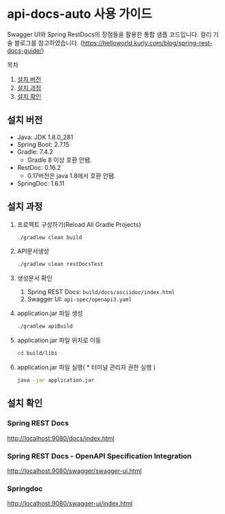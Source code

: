 # api-docs-auto 사용 가이드
Swagger UI와 Spring RestDocs의 장점들을 활용한 통합 샘플 코드입니다.
컬리 기술 블로그를 참고하였습니다.
(https://helloworld.kurly.com/blog/spring-rest-docs-guide/)

<!-- TABLE OF CONTENTS -->
<summary>목차</summary>
<ol>
  <li>
    <a href="#설치 버전">설치 버전</a>
  </li>
  <li>
    <a href="#설치 과정">설치 과정</a>
  </li>
  <li>
    <a href="#설치 확인">설치 확인</a>
  </li>
</ol>

## 설치 버전
* Java: JDK 1.8.0_281
* Spring Boot: 2.7.15
* Gradle: 7.4.2
  * Gradle 8 이상 호환 안됌. 
* RestDoc: 0.16.2
  * 0.17버전은 java 1.8에서 호환 안됌.
* SpringDoc: 1.6.11


## 설치 과정

1. 프로젝트 구성하기(Reload All Gradle Projects)
    ```sh
   ./gradlew clean build
    ```

3. API문서생성
    ```sh
   ./gradlew clean restDocsTest
    ```

4. 생성문서 확인
    1. Spring REST Docs: `build/docs/asciidoc/index.html`
    2. Swagger UI: `api-spec/openapi3.yaml`

5. application.jar 파일 생성
    ```sh
    ./gradlew apiBuild
    ```

6. application.jar 파일 위치로 이동
    ```sh
    cd build/libs
    ```
   
7. application.jar 파일 실행( * 터미널 관리자 권한 실행 )
    ```sh
    java -jar application.jar
    ```



## 설치 확인

### Spring REST Docs
[http://localhost:9080/docs/index.html]()

### Spring REST Docs - OpenAPI Specification Integration
[http://localhost:9080/swagger/swagger-ui.html]()

### Springdoc
[http://localhost:9080/swagger-ui/index.html]()
